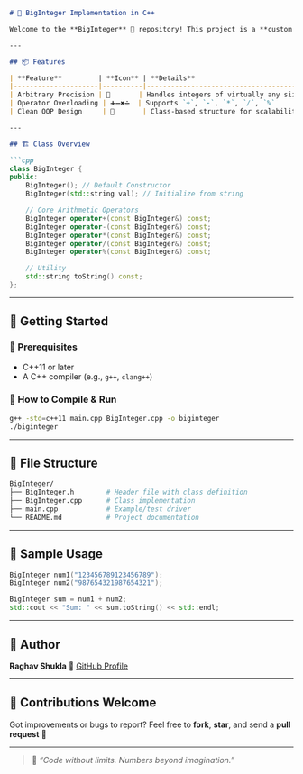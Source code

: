 ````markdown
# 🔢 BigInteger Implementation in C++

Welcome to the **BigInteger** 🚀 repository! This project is a **custom implementation of large integer arithmetic** using C++, mimicking Java's `BigInteger` class — ideal for handling numbers beyond native `int` or `long long` limits.

---

## 📦 Features

| **Feature**         | **Icon** | **Details**                                |
|---------------------|----------|--------------------------------------------|
| Arbitrary Precision | 🧠       | Handles integers of virtually any size     |
| Operator Overloading | ➕➖✖️➗  | Supports `+`, `-`, `*`, `/`, `%`            |
| Clean OOP Design     | 🧱       | Class-based structure for scalability      |

---

## 🏗️ Class Overview

```cpp
class BigInteger {
public:
    BigInteger(); // Default Constructor
    BigInteger(std::string val); // Initialize from string

    // Core Arithmetic Operators
    BigInteger operator+(const BigInteger&) const;
    BigInteger operator-(const BigInteger&) const;
    BigInteger operator*(const BigInteger&) const;
    BigInteger operator/(const BigInteger&) const;
    BigInteger operator%(const BigInteger&) const;

    // Utility
    std::string toString() const;
};
````

---

## 🚀 Getting Started

### 🔧 Prerequisites

* C++11 or later
* A C++ compiler (e.g., `g++`, `clang++`)

### 🧪 How to Compile & Run

```bash
g++ -std=c++11 main.cpp BigInteger.cpp -o biginteger
./biginteger
```

---

## 📂 File Structure

```bash
BigInteger/
├── BigInteger.h        # Header file with class definition
├── BigInteger.cpp      # Class implementation
├── main.cpp            # Example/test driver
└── README.md           # Project documentation
```

---

## 🧪 Sample Usage

```cpp
BigInteger num1("123456789123456789");
BigInteger num2("987654321987654321");

BigInteger sum = num1 + num2;
std::cout << "Sum: " << sum.toString() << std::endl;
```
---

## 👤 Author

**Raghav Shukla**
📌 [GitHub Profile](https://github.com/raghavshuklaofficial)

---

## 🙌 Contributions Welcome

Got improvements or bugs to report?
Feel free to **fork**, **star**, and send a **pull request** 🚀

---

> 💬 *“Code without limits. Numbers beyond imagination.”*

```
